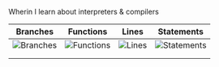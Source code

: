 Wherin I learn about interpreters & compilers

| Branches                                                                                                           | Functions                                                                                                                      | Lines                                                                                                        | Statements                                                                                                             |
|--------------------------------------------------------------------------------------------------------------------|--------------------------------------------------------------------------------------------------------------------------------|--------------------------------------------------------------------------------------------------------------|------------------------------------------------------------------------------------------------------------------------|
| ![Branches](https://github.com/gasolinewaltz/interpreter-compiler-studies/blob/master/coverage/badge-branches.svg) | ![Functions](https://raw.githubusercontent.com/gasolinewaltz/interpreter-compiler-studies/master/coverage/badge-functions.svg) | ![Lines](https://github.com/gasolinewaltz/interpreter-compiler-studies/blob/master/coverage/badge-lines.svg) | ![Statements](https://github.com/gasolinewaltz/interpreter-compiler-studies/blob/master/coverage/badge-statements.svg) |
|                                                                                                                    |                                                                                                                                |                                                                                                              |                                                                                                                        |
|                                                                                                                    |                                                                                                                                |                                                                                                              |                                                                                                                        |
